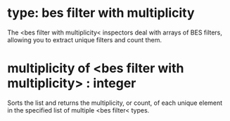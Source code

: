 # type: bes filter with multiplicity

The &lt;bes filter with multiplicity&lt; inspectors deal with arrays of BES filters, allowing you to extract unique filters and count them.

# multiplicity of &lt;bes filter with multiplicity&gt; : integer

Sorts the list and returns the multiplicity, or count, of each unique element in the specified list of multiple &lt;bes filter&lt; types.
